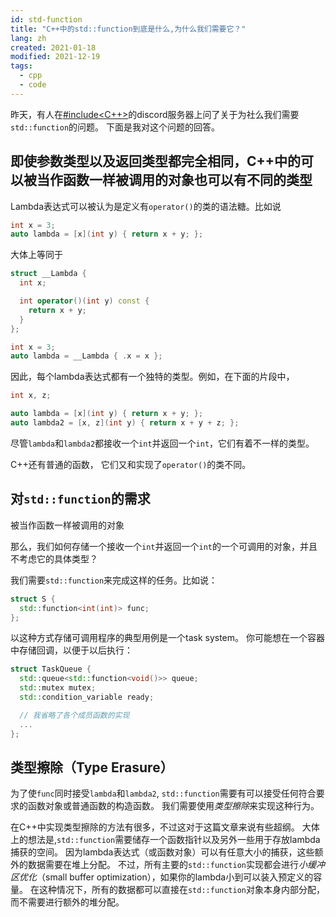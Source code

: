 ```yaml
---
id: std-function
title: "C++中的std::function到底是什么,为什么我们需要它？"
lang: zh
created: 2021-01-18
modified: 2021-12-19
tags:
  - cpp
  - code
---
```


昨天，有人在[#include<C++>](https://www.includecpp.org/discord/)的discord服务器上问了关于为社么我们需要`std::function`的问题。
下面是我对这个问题的回答。

## 即使参数类型以及返回类型都完全相同，C++中的可以被当作函数一样被调用的对象也可以有不同的类型

Lambda表达式可以被认为是定义有`operator()`的类的语法糖。比如说

```cpp
int x = 3;
auto lambda = [x](int y) { return x + y; };
```

大体上等同于

```cpp
struct __Lambda {
  int x;

  int operator()(int y) const {
    return x + y;
  }
};

int x = 3;
auto lambda = __Lambda { .x = x };
```

因此，每个lambda表达式都有一个独特的类型。例如，在下面的片段中，

```cpp
int x, z;

auto lambda = [x](int y) { return x + y; };
auto lambda2 = [x, z](int y) { return x + y + z; };
```

尽管`lambda`和`lambda2`都接收一个`int`并返回一个`int`，它们有着不一样的类型。

C++还有普通的函数，
它们又和实现了`operator()`的类不同。

## 对`std::function`的需求

被当作函数一样被调用的对象

那么，我们如何存储一个接收一个`int`并返回一个`int`的一个可调用的对象，并且不考虑它的具体类型？

我们需要`std::function`来完成这样的任务。比如说：

```cpp
struct S {
  std::function<int(int)> func;
};
```

以这种方式存储可调用程序的典型用例是一个task system。
你可能想在一个容器中存储回调，以便于以后执行：

```cpp
struct TaskQueue {
  std::queue<std::function<void()>> queue;
  std::mutex mutex;
  std::condition_variable ready;

  // 我省略了各个成员函数的实现
  ...
};

```

## 类型擦除（Type Erasure）

为了使`func`同时接受`lambda`和`lambda2`,
`std::function`需要有可以接受任何符合要求的函数对象或普通函数的构造函数。
我们需要使用*类型擦除*来实现这种行为。

在C++中实现类型擦除的方法有很多，不过这对于这篇文章来说有些超纲。
大体上的想法是,`std::function`需要储存一个函数指针以及另外一些用于存放lambda捕获的空间。
因为lambda表达式（或函数对象）可以有任意大小的捕获，这些额外的数据需要在堆上分配。
不过，所有主要的`std::function`实现都会进行*小缓冲区优化*（small buffer optimization），如果你的lambda小到可以装入预定义的容量。
在这种情况下，所有的数据都可以直接在`std::function`对象本身内部分配，而不需要进行额外的堆分配。
